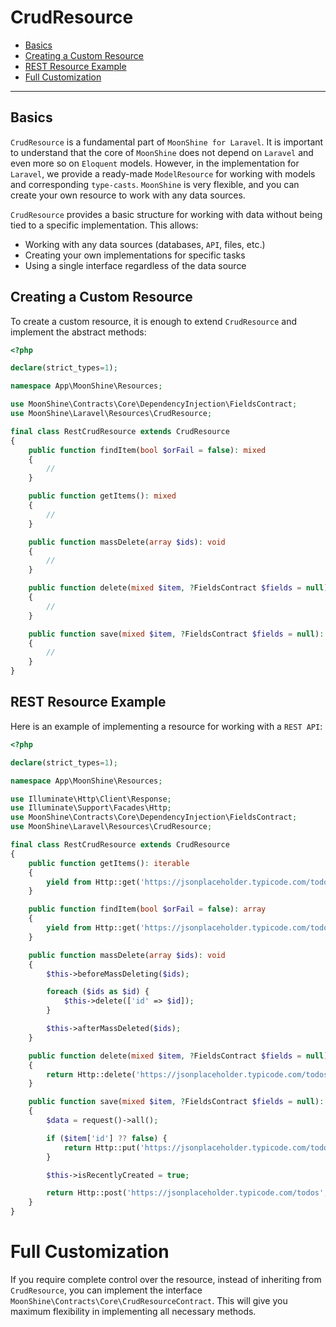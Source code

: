# CrudResource

- [Basics](#basics)
- [Creating a Custom Resource](#custom-resource)
- [REST Resource Example](#rest-example)
- [Full Customization](#full-customization)

---

<a name="basics"></a>
## Basics

`CrudResource` is a fundamental part of `MoonShine for Laravel`. 
It is important to understand that the core of `MoonShine` does not depend on `Laravel` and even more so on `Eloquent` models. 
However, in the implementation for `Laravel`, we provide a ready-made `ModelResource` for working with models and corresponding `type-casts`.
`MoonShine` is very flexible, and you can create your own resource to work with any data sources.

`CrudResource` provides a basic structure for working with data without being tied to a specific implementation. This allows:

- Working with any data sources (databases, `API`, files, etc.)
- Creating your own implementations for specific tasks
- Using a single interface regardless of the data source

<a name="custom-resource"></a>
## Creating a Custom Resource

To create a custom resource, it is enough to extend `CrudResource` and implement the abstract methods:

```php
<?php

declare(strict_types=1);

namespace App\MoonShine\Resources;

use MoonShine\Contracts\Core\DependencyInjection\FieldsContract;
use MoonShine\Laravel\Resources\CrudResource;

final class RestCrudResource extends CrudResource
{
    public function findItem(bool $orFail = false): mixed
    {
        //
    }

    public function getItems(): mixed
    {
        //
    }

    public function massDelete(array $ids): void
    {
        //
    }

    public function delete(mixed $item, ?FieldsContract $fields = null): bool
    {
        //
    }

    public function save(mixed $item, ?FieldsContract $fields = null): mixed
    {
        //
    }
}
```

<a name="rest-example"></a>
## REST Resource Example

Here is an example of implementing a resource for working with a `REST API`:

```php
<?php

declare(strict_types=1);

namespace App\MoonShine\Resources;

use Illuminate\Http\Client\Response;
use Illuminate\Support\Facades\Http;
use MoonShine\Contracts\Core\DependencyInjection\FieldsContract;
use MoonShine\Laravel\Resources\CrudResource;

final class RestCrudResource extends CrudResource
{
    public function getItems(): iterable
    {
        yield from Http::get('https://jsonplaceholder.typicode.com/todos')->json();
    }

    public function findItem(bool $orFail = false): array
    {
        yield from Http::get('https://jsonplaceholder.typicode.com/todos/' . $this->getItemID())->json();
    }

    public function massDelete(array $ids): void
    {
        $this->beforeMassDeleting($ids);

        foreach ($ids as $id) {
            $this->delete(['id' => $id]);
        }

        $this->afterMassDeleted($ids);
    }

    public function delete(mixed $item, ?FieldsContract $fields = null): bool
    {
        return Http::delete('https://jsonplaceholder.typicode.com/todos/' . $item['id'])->successful();
    }

    public function save(mixed $item, ?FieldsContract $fields = null): mixed
    {
        $data = request()->all();

        if ($item['id'] ?? false) {
            return Http::put('https://jsonplaceholder.typicode.com/todos/' . $item['id'], $data)->json();
        }

        $this->isRecentlyCreated = true;

        return Http::post('https://jsonplaceholder.typicode.com/todos', $data)->json();
    }
}
```

<a name="full-customization"></a>
# Full Customization

If you require complete control over the resource, instead of inheriting from `CrudResource`, you can implement the interface `MoonShine\Contracts\Core\CrudResourceContract`. 
This will give you maximum flexibility in implementing all necessary methods.
